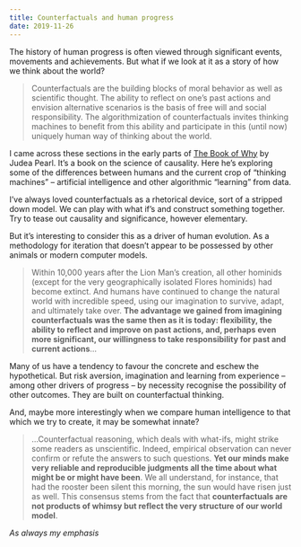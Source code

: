 ```yaml
---
title: Counterfactuals and human progress
date: 2019-11-26
---
```


<!--kg-card-begin: html--><p>The history of human progress is often viewed through significant events, movements and achievements. But what if we look at it as a story of how we think about the world?</p>
<blockquote><p>Counterfactuals are the building blocks of moral behavior as well as scientific thought. The ability to reflect on one’s past actions and envision alternative scenarios is the basis of free will and social responsibility. The algorithmization of counterfactuals invites thinking machines to benefit from this ability and participate in this (until now) uniquely human way of thinking about the world.</p>
</blockquote>
<p>I came across these sections in the early parts of <a href="https://www.worldcat.org/title/book-of-why-the-new-science-of-cause-and-effect/oclc/1106172917&#038;referer=brief_results">The Book of Why</a> by Judea Pearl. It&#8217;s a book on the science of causality. Here he&#8217;s exploring some of the differences between humans and the current crop of &#8220;thinking machines&#8221; &#8211; artificial intelligence and other algorithmic &#8220;learning&#8221; from data.</p>
<p>I&#8217;ve always loved counterfactuals as a rhetorical device, sort of a stripped down model. We can play with what if&#8217;s and construct something together. Try to tease out causality and significance, however elementary.</p>
<p>But it&#8217;s interesting to consider this as a driver of human evolution. As a methodology for iteration that doesn&#8217;t appear to be possessed by other animals or modern computer models.</p>
<blockquote><p>Within 10,000 years after the Lion Man’s creation, all other hominids (except for the very geographically isolated Flores hominids) had become extinct. And humans have continued to change the natural world with incredible speed, using our imagination to survive, adapt, and ultimately take over. <strong>The advantage we gained from imagining counterfactuals was the same then as it is today: flexibility, the ability to reflect and improve on past actions, and, perhaps even more significant, our willingness to take responsibility for past and current actions</strong>&#8230;</p>
</blockquote>
<p>Many of us have a tendency to favour the concrete and eschew the hypothetical. But risk aversion, imagination and learning from experience &#8211; among other drivers of progress &#8211; by necessity recognise the possibility of other outcomes. They are built on counterfactual thinking.</p>
<p>And, maybe more interestingly when we compare human intelligence to that which we try to create, it may be somewhat innate?</p>
<blockquote><p>&#8230;Counterfactual reasoning, which deals with what-ifs, might strike some readers as unscientific. Indeed, empirical observation can never confirm or refute the answers to such questions. <strong>Yet our minds make very reliable and reproducible judgments all the time about what might be or might have been</strong>. We all understand, for instance, that had the rooster been silent this morning, the sun would have risen just as well. This consensus stems from the fact that <strong>counterfactuals are not products of whimsy but reflect the very structure of our world model</strong>.</p>
</blockquote>
<p><em>As always my emphasis</em></p>
<!--kg-card-end: html-->
